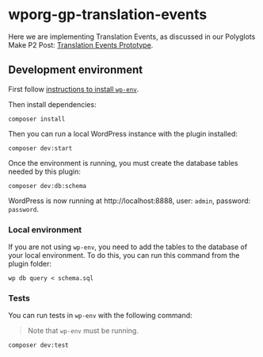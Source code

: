 # wporg-gp-translation-events

Here we are implementing Translation Events, as discussed in our Polyglots Make P2 Post: [Translation Events Prototype](https://make.wordpress.org/polyglots/2024/02/28/translation-events-prototype/).

## Development environment
First follow [instructions to install `wp-env`](https://developer.wordpress.org/block-editor/reference-guides/packages/packages-env/#prerequisites).

Then install dependencies:

```shell
composer install
```

Then you can run a local WordPress instance with the plugin installed:

```shell
composer dev:start
```

Once the environment is running, you must create the database tables needed by this plugin:

```shell
composer dev:db:schema
```

WordPress is now running at http://localhost:8888, user: `admin`, password: `password`.

### Local environment

If you are not using `wp-env`, you need to add the tables to the database of your local environment. To do this, you can run this command from the plugin folder:

```shell
wp db query < schema.sql
```

### Tests

You can run tests in `wp-env` with the following command:

> Note that `wp-env` must be running.

```shell
composer dev:test
```

